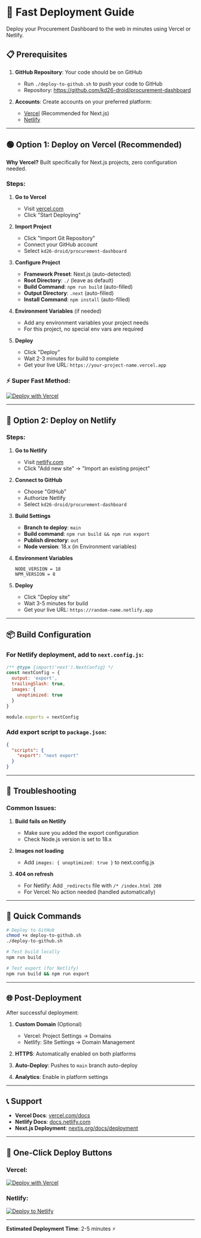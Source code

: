 # 🚀 Fast Deployment Guide

Deploy your Procurement Dashboard to the web in minutes using Vercel or Netlify.

## 📋 Prerequisites

1. **GitHub Repository**: Your code should be on GitHub
   - Run `./deploy-to-github.sh` to push your code to GitHub
   - Repository: https://github.com/kd26-droid/procurement-dashboard

2. **Accounts**: Create accounts on your preferred platform:
   - [Vercel](https://vercel.com) (Recommended for Next.js)
   - [Netlify](https://netlify.com)

---

## 🟢 Option 1: Deploy on Vercel (Recommended)

**Why Vercel?** Built specifically for Next.js projects, zero configuration needed.

### Steps:

1. **Go to Vercel**
   - Visit [vercel.com](https://vercel.com)
   - Click "Start Deploying"

2. **Import Project**
   - Click "Import Git Repository"
   - Connect your GitHub account
   - Select `kd26-droid/procurement-dashboard`

3. **Configure Project**
   - **Framework Preset**: Next.js (auto-detected)
   - **Root Directory**: `./` (leave as default)
   - **Build Command**: `npm run build` (auto-filled)
   - **Output Directory**: `.next` (auto-filled)
   - **Install Command**: `npm install` (auto-filled)

4. **Environment Variables** (if needed)
   - Add any environment variables your project needs
   - For this project, no special env vars are required

5. **Deploy**
   - Click "Deploy"
   - Wait 2-3 minutes for build to complete
   - Get your live URL: `https://your-project-name.vercel.app`

### ⚡ Super Fast Method:
[![Deploy with Vercel](https://vercel.com/button)](https://vercel.com/new/clone?repository-url=https://github.com/kd26-droid/procurement-dashboard)

---

## 🔵 Option 2: Deploy on Netlify

### Steps:

1. **Go to Netlify**
   - Visit [netlify.com](https://netlify.com)
   - Click "Add new site" → "Import an existing project"

2. **Connect to GitHub**
   - Choose "GitHub"
   - Authorize Netlify
   - Select `kd26-droid/procurement-dashboard`

3. **Build Settings**
   - **Branch to deploy**: `main`
   - **Build command**: `npm run build && npm run export`
   - **Publish directory**: `out`
   - **Node version**: 18.x (in Environment variables)

4. **Environment Variables**
   ```
   NODE_VERSION = 18
   NPM_VERSION = 8
   ```

5. **Deploy**
   - Click "Deploy site"
   - Wait 3-5 minutes for build
   - Get your live URL: `https://random-name.netlify.app`

---

## 📦 Build Configuration

### For Netlify deployment, add to `next.config.js`:

```javascript
/** @type {import('next').NextConfig} */
const nextConfig = {
  output: 'export',
  trailingSlash: true,
  images: {
    unoptimized: true
  }
}

module.exports = nextConfig
```

### Add export script to `package.json`:

```json
{
  "scripts": {
    "export": "next export"
  }
}
```

---

## 🔧 Troubleshooting

### Common Issues:

1. **Build fails on Netlify**
   - Make sure you added the export configuration
   - Check Node.js version is set to 18.x

2. **Images not loading**
   - Add `images: { unoptimized: true }` to next.config.js

3. **404 on refresh**
   - For Netlify: Add `_redirects` file with `/* /index.html 200`
   - For Vercel: No action needed (handled automatically)

---

## 🎯 Quick Commands

```bash
# Deploy to GitHub
chmod +x deploy-to-github.sh
./deploy-to-github.sh

# Test build locally
npm run build

# Test export (for Netlify)
npm run build && npm run export
```

---

## 🌐 Post-Deployment

After successful deployment:

1. **Custom Domain** (Optional)
   - Vercel: Project Settings → Domains
   - Netlify: Site Settings → Domain Management

2. **HTTPS**: Automatically enabled on both platforms

3. **Auto-Deploy**: Pushes to `main` branch auto-deploy

4. **Analytics**: Enable in platform settings

---

## 📞 Support

- **Vercel Docs**: [vercel.com/docs](https://vercel.com/docs)
- **Netlify Docs**: [docs.netlify.com](https://docs.netlify.com)
- **Next.js Deployment**: [nextjs.org/docs/deployment](https://nextjs.org/docs/deployment)

---

## 🚀 One-Click Deploy Buttons

### Vercel:
[![Deploy with Vercel](https://vercel.com/button)](https://vercel.com/new/clone?repository-url=https://github.com/kd26-droid/procurement-dashboard)

### Netlify:
[![Deploy to Netlify](https://www.netlify.com/img/deploy/button.svg)](https://app.netlify.com/start/deploy?repository=https://github.com/kd26-droid/procurement-dashboard)

---

**Estimated Deployment Time**: 2-5 minutes ⚡